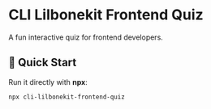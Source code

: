 # CLI Lilbonekit Frontend Quiz

A fun interactive quiz for frontend developers.

## 🚀 Quick Start

Run it directly with **npx**:

```sh
npx cli-lilbonekit-frontend-quiz
```
